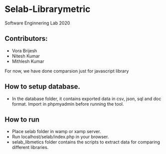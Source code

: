 # Selab-Librarymetric
Software Enginnering Lab 2020

## Contributors:

- Vora Brijesh 
- Nitesh Kumar 
- Mithlesh Kumar

For now, we have done comparsion just for javascript library

## How to setup database.
- In the database folder, it contains exported data in csv, json, sql and doc format. 
Import in phpmyadmin before running the tool.

## How to run
- Place selab folder in wamp or xamp server. 
- Run localhost/selab/index.php in your browser.
- selab_libmetics folder contains the scripts to extract data for comparing different libraries.
